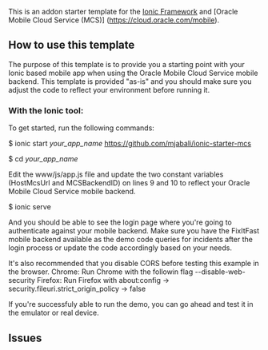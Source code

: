 This is an addon starter template for the [Ionic Framework](http://ionicframework.com/) and [Oracle Mobile Cloud Service (MCS)] (https://cloud.oracle.com/mobile).

## How to use this template

The purpose of this template is to provide you a starting point with your Ionic based mobile app when using the Oracle Mobile Cloud Service mobile backend.
This template is provided "as-is" and you should make sure you adjust the code to reflect your environment before running it.

### With the Ionic tool:

To get started, run the following commands:

$ ionic start *your_app_name* https://github.com/mjabali/ionic-starter-mcs

$ cd *your_app_name*

Edit the www/js/app.js file and update the two constant variables (HostMcsUrl and MCSBackendID) on lines 9 and 10 to reflect your Oracle Mobile Cloud Service mobile backend. 

$ ionic serve

And you should be able to see the login page where you're going to authenticate against your mobile backend. Make sure you have the FixItFast mobile backend available as the demo code queries for incidents after the login process or update the code accordingly based on your needs.

It's also recommended that you disable CORS before testing this example in the browser.
Chrome: Run Chrome with the followin flag --disable-web-security
Firefox: Run Firefox with about:config -> security.fileuri.strict_origin_policy -> false

If you're successfuly able to run the demo, you can go ahead and test it in the emulator or real device.


## Issues

